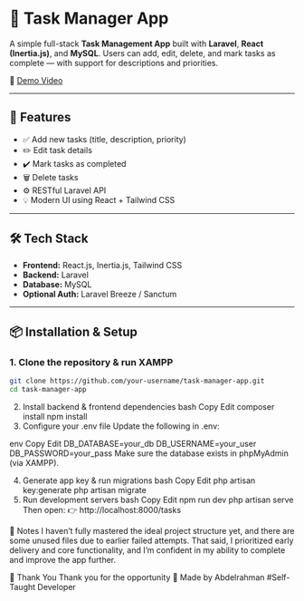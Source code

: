 # 📝 Task Manager App

A simple full-stack **Task Management App** built with **Laravel**, **React (Inertia.js)**, and **MySQL**. Users can add, edit, delete, and mark tasks as complete — with support for descriptions and priorities.

🎥 [Demo Video](https://drive.google.com/file/d/18x6lwmfQuALiWu77FfD8PNQMZZhjFDos/view?usp=drive_link)

---

## 🚀 Features

- ✅ Add new tasks (title, description, priority)
- ✏️ Edit task details
- ✔️ Mark tasks as completed
- 🗑️ Delete tasks
- ⚙️ RESTful Laravel API
- 💡 Modern UI using React + Tailwind CSS

---

## 🛠️ Tech Stack

- **Frontend:** React.js, Inertia.js, Tailwind CSS
- **Backend:** Laravel
- **Database:** MySQL
- **Optional Auth:** Laravel Breeze / Sanctum

---

## 📦 Installation & Setup

### 1. Clone the repository & run XAMPP

```bash
git clone https://github.com/your-username/task-manager-app.git
cd task-manager-app
```
2. Install backend & frontend dependencies
bash
Copy
Edit
composer install
npm install
3. Configure your .env file
Update the following in .env:

env
Copy
Edit
DB_DATABASE=your_db
DB_USERNAME=your_user
DB_PASSWORD=your_pass
Make sure the database exists in phpMyAdmin (via XAMPP).

4. Generate app key & run migrations
bash
Copy
Edit
php artisan key:generate
php artisan migrate
5. Run development servers
bash
Copy
Edit
npm run dev
php artisan serve
Then open:
👉 http://localhost:8000/tasks

💬 Notes
I haven’t fully mastered the ideal project structure yet, and there are some unused files due to earlier failed attempts.
That said, I prioritized early delivery and core functionality, and I’m confident in my ability to complete and improve the app further.

🙏 Thank You
Thank you for the opportunity 🙌
Made by Abdelrahman
#Self-Taught Developer
